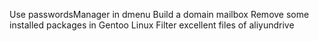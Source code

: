 Use passwordsManager in dmenu
Build a domain mailbox
Remove some installed packages in Gentoo Linux
Filter excellent files of aliyundrive

